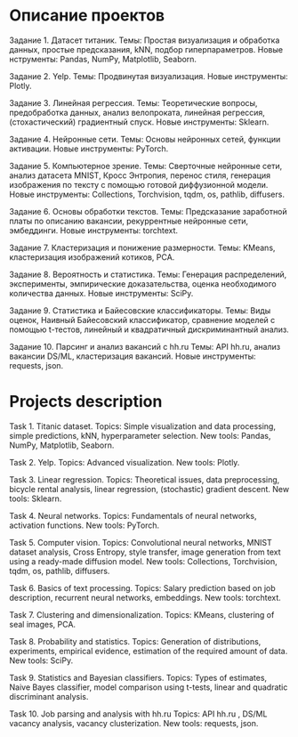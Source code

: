 # Описание проектов

Задание 1. Датасет титаник.
Темы: Простая визуализация и обработка данных, простые предсказания, kNN, подбор гиперпараметров.
Новые нструменты: Pandas, NumPy, Matplotlib, Seaborn.

Задание 2. Yelp.
Темы: Продвинутая визуализация. 
Новые инструменты: Plotly.

Задание 3. Линейная регрессия.
Темы: Теоретические вопросы, предобработка данных, анализ велопроката, линейная регрессия, (стохастический) градиентный спуск.
Новые инструменты: Sklearn.

Задание 4. Нейронные сети.
Темы: Основы нейронных сетей, функции активации.
Новые инструменты: PyTorch.

Задание 5. Компьютерное зрение.
Темы: Сверточные нейронные сети, анализ датасета MNIST, Кросс Энтропия, перенос стиля, генерация изображения по тексту с помощью готовой диффузионной модели.
Новые инструменты: Collections, Torchvision, tqdm, os, pathlib, diffusers.

Задание 6. Основы обработки текстов.
Темы: Предсказание заработной платы по описанию вакансии, рекуррентные нейронные сети, эмбеддинги.
Новые инструменты: torchtext.

Задание 7. Кластеризация и понижение размерности.
Темы: KMeans, кластеризация изображений котиков, PCA.

Задание 8. Вероятность и статистика.
Темы: Генерация распределений, эксперименты, эмпирические доказательства, оценка необходимого количества данных.
Новые инструменты: SciPy.

Задание 9. Статистика и Байесовские классификаторы.
Темы: Виды оценок, Наивный Байесовский классификатор, сравнение моделей с помощью t-тестов, линейный и квадратичный дискриминантный анализ.

Задание 10. Парсинг и анализ вакансий с hh.ru
Темы: API hh.ru, анализ вакансии DS/ML, кластеризация вакансий.
Новые инструменты: requests, json.

# Projects description

Task 1. Titanic dataset.
Topics: Simple visualization and data processing, simple predictions, kNN, hyperparameter selection.
New tools: Pandas, NumPy, Matplotlib, Seaborn.

Task 2. Yelp.
Topics: Advanced visualization. 
New tools: Plotly.

Task 3. Linear regression.
Topics: Theoretical issues, data preprocessing, bicycle rental analysis, linear regression, (stochastic) gradient descent.
New tools: Sklearn.

Task 4. Neural networks.
Topics: Fundamentals of neural networks, activation functions.
New tools: PyTorch.

Task 5. Computer vision.
Topics: Convolutional neural networks, MNIST dataset analysis, Cross Entropy, style transfer, image generation from text using a ready-made diffusion model.
New tools: Collections, Torchvision, tqdm, os, pathlib, diffusers.

Task 6. Basics of text processing.
Topics: Salary prediction based on job description, recurrent neural networks, embeddings.
New tools: torchtext.

Task 7. Clustering and dimensionalization.
Topics: KMeans, clustering of seal images, PCA.

Task 8. Probability and statistics.
Topics: Generation of distributions, experiments, empirical evidence, estimation of the required amount of data.
New tools: SciPy.

Task 9. Statistics and Bayesian classifiers.
Topics: Types of estimates, Naive Bayes classifier, model comparison using t-tests, linear and quadratic discriminant analysis.

Task 10. Job parsing and analysis with hh.ru
Topics: API hh.ru , DS/ML vacancy analysis, vacancy clusterization.
New tools: requests, json.
